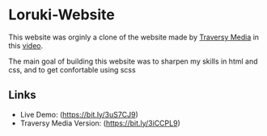 # Loruki-Website

This website was orginly a clone of the website made by [Traversy Media](https://bit.ly/3oHsdyI) in this [video](https://bit.ly/3lgYnyS). 

The main goal of building this website was to sharpen my skills in html and css, and to get confortable using scss

## Links

- Live Demo: (https://bit.ly/3uS7CJ9)
- Traversy Media Version: (https://bit.ly/3iCCPL9)
